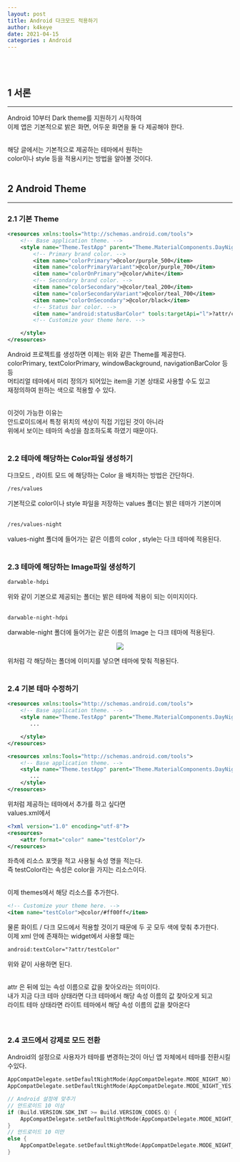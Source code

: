 ```yaml
---
layout: post
title: Android 다크모드 적용하기
author: k4keye
date: 2021-04-15
categories : Android
---
```

<br/>
<br/>

## 1 서론
___
Android 10부터 Dark theme를 지원하기 시작하여<br/>
이제 앱은 기본적으로 밝은 화면, 어두운 화면을 둘 다 제공해야 한다.<br/><br/>

해당 글에서는 기본적으로 제공하는 테마에서 원하는 <br/>
color이나 style 등을 적용시키는 방법을 알아볼 것이다.
<br/><br/>

## 2 Android Theme
___
### **2.1 기본 Theme** <br/>
```xml
<resources xmlns:tools="http://schemas.android.com/tools">
    <!-- Base application theme. -->
    <style name="Theme.TestApp" parent="Theme.MaterialComponents.DayNight.NoActionBar">
        <!-- Primary brand color. -->
        <item name="colorPrimary">@color/purple_500</item>
        <item name="colorPrimaryVariant">@color/purple_700</item>
        <item name="colorOnPrimary">@color/white</item>
        <!-- Secondary brand color. -->
        <item name="colorSecondary">@color/teal_200</item>
        <item name="colorSecondaryVariant">@color/teal_700</item>
        <item name="colorOnSecondary">@color/black</item>
        <!-- Status bar color. -->
        <item name="android:statusBarColor" tools:targetApi="l">?attr/colorPrimaryVariant</item>
        <!-- Customize your theme here. -->

    </style>
</resources>
```
Android 프로젝트를 생성하면 이제는 위와 같은 Theme를 제공한다.<br/>
colorPrimary, textColorPrimary, windowBackground, navigationBarColor 등등<br/>
머티리얼 테마에서 미리 정의가 되어있는 item을 기본 상태로 사용할 수도 있고<br/>
재정의하여 원하는 색으로 적용할 수 있다.<br/><br/>

이것이 가능한 이유는<br/>
안드로이드에서 특정 위치의 색상이 직접 기입된 것이 아니라<br/>
위에서 보이는 테마의 속성을 참조하도록 하였기 때문이다.
<br/><br/>

### **2.2 테마에 해당하는 Color파일 생성하기**<br/>

다크모드 , 라이트 모드 에 해당하는 Color 을 배치하는 방법은 간단하다.
```xml
/res/values
```
기본적으로 color이나 style 파일을 저장하는 values 폴더는 밝은 테마가 기본이며 <br/>
<br/>
```xml
/res/values-night
```
values-night 폴더에 들어가는 같은 이름의 color , style는 다크 테마에 적용된다.
<br/><br/>

### **2.3 테마에 해당하는 Image파일 생성하기** <br/>

```xml
darwable-hdpi
```
위와 같이 기본으로 제공되는 폴더는 밝은 테마에 적용이 되는 이미지이다. <br/>
<br/>
```xml
darwable-night-hdpi
```
darwable-night 폴더에 들어가는 같은 이름의 Image 는 다크 테마에 적용된다. <br/>
<p align="center">
    <img src="https://user-images.githubusercontent.com/52993842/114807402-4d004d80-9de1-11eb-8b08-c15371694a86.png"/>
</p>
위처럼 각 해당하는 폴더에 이미지를 넣으면 테마에 맞춰 적용된다.
<br/><br/>


### **2.4 기본 테마 수정하기** <br/>

```xml
<resources xmlns:tools="http://schemas.android.com/tools">
    <!-- Base application theme. -->
    <style name="Theme.TestApp" parent="Theme.MaterialComponents.DayNight.NoActionBar">
       ...

    </style>
</resources>

<resources xmlns:Tools="http://schemas.android.com/tools">
    <!-- Base application theme. -->
    <style name="Theme.testApp" parent="Theme.MaterialComponents.DayNight.NoActionBar">
       ...
    </style>
</resources>
```
위처럼 제공하는 테마에서 추가를 하고 싶다면 <br/>
values.xml에서 <br/>
```xml
<?xml version="1.0" encoding="utf-8"?>
<resources>
    <attr format="color" name="testColor"/>
</resources>
```

좌측에 리소스 포맷을 적고 사용될 속성 명을 적는다.<br/>
즉 testColor라는 속성은 color을 가지는 리소스이다.<br/><br/>

이제 themes에서 해당 리소스를 추가한다. <br/>

```xml
<!-- Customize your theme here. -->
<item name="testColor">@color/#ff00ff</item>
```

물론 화이트 / 다크 모드에서 적용할 것이기 때문에 두 곳 모두 색에 맞춰 추가한다.<br/>
이제 xml 안에 존재하는 widget에서 사용할 때는<br/>

```xml
android:textColor="?attr/testColor"
```

위와 같이 사용하면 된다.<br/><br/>

attr 은 뒤에 있는 속성 이름으로 값을 찾아오라는 의미이다.<br/>
내가 지금 다크 테마 상태라면 다크 테마에서 해당 속성 이름의 값 찾아오게 되고<br/>
라이트 테마 상태라면 라이트 테마에서 해당 속성 이름의 값을 찾아온다<br/>
<br/><br/>

### **2.4 코드에서 강제로 모드 전환** <br/>

Android의 설정으로 사용자가 테마를 변경하는것이 아닌
앱 자체에서 테마를 전환시킬수있다.
```kotlin
AppCompatDelegate.setDefaultNightMode(AppCompatDelegate.MODE_NIGHT_NO) //다크모드 사용안함
AppCompatDelegate.setDefaultNightMode(AppCompatDelegate.MODE_NIGHT_YES) // 다크모드

// Android 설정에 맞추기
// 안드로이드 10 이상
if (Build.VERSION.SDK_INT >= Build.VERSION_CODES.Q) {
	AppCompatDelegate.setDefaultNightMode(AppCompatDelegate.MODE_NIGHT_FOLLOW_SYSTEM);
}
// 안드로이드 10 미만
else {
	AppCompatDelegate.setDefaultNightMode(AppCompatDelegate.MODE_NIGHT_AUTO_BATTERY);
}
```

